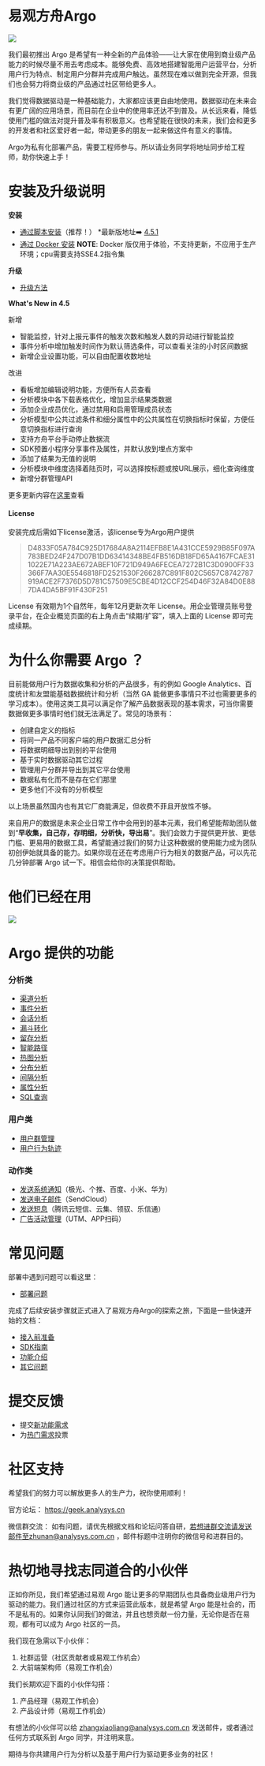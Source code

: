 # 易观方舟Argo

![](imgs/pre-defined_dashboard.png)

我们最初推出 Argo 是希望有一种全新的产品体验——让大家在使用到商业级产品能力的时候尽量不用去考虑成本。能够免费、高效地搭建智能用户运营平台，分析用户行为特点、制定用户分群并完成用户触达。虽然现在难以做到完全开源，但我们也会努力将商业级的产品通过社区带给更多人。

我们觉得数据驱动是一种基础能力，大家都应该更自由地使用。数据驱动在未来会有更广阔的应用场景，而目前在企业中的使用率还达不到普及。从长远来看，降低使用门槛的做法对提升普及率有积极意义。也希望能在很快的未来，我们会和更多的开发者和社区爱好者一起，带动更多的朋友一起来做这件有意义的事情。

Argo为私有化部署产品，需要工程师参与。所以请业务同学将地址同步给工程师，助你快速上手！

# 安装及升级说明

**安装**
- [通过脚本安装](INSTALL_SCRIPT.md)（推荐！）
  *最新版地址➡️ [4.5.1](http://arkinstall.analysys.cn/) 
- [通过 Docker 安装](INSTALL_DOCKER.md) **NOTE**: Docker 版仅用于体验，不支持更新，不应用于生产环境；cpu需要支持SSE4.2指令集

**升级**

- [升级方法](https://github.com/analysys/argo-installer/blob/master/upgrade.md)

**What's New in 4.5**

新增

 - 智能监控，针对上报元事件的触发次数和触发人数的异动进行智能监控
 - 事件分析中增加触发时间作为默认筛选条件，可以查看关注的小时区间数据 
 - 新增企业设置功能，可以自由配置收数地址
 
 改进
 
 - 看板增加编辑说明功能，方便所有人员查看
 - 分析模块中各下载表格优化，增加显示结果类数据
 - 添加企业成员优化，通过禁用和启用管理成员状态
 - 分析模型中公共过滤条件和细分属性中的公共属性在切换指标时保留，方便任意切换指标进行查询
 - 支持方舟平台手动停止数据流
 - SDK预置小程序分享事件及属性，并默认放到埋点方案中
 - 添加了结果为无值的说明
 - 分析模块中维度选择着陆页时，可以选择按标题或按URL展示，细化查询维度
 - 新增分群管理API
 
更多更新内容在[这里](https://docs.analysys.cn/ark/release-notes)查看

#### License 

安装完成后需如下license激活，该license专为Argo用户提供
> D4833F05A784C925D17684A8A2114EFB8E1A431CCE5929B85F097A783BED24F247D07B1DD63414348BE4FB516DB18FD65A4167FCAE311022E71A223AE672ABEF10F721D949A6FECEA7272B1C3D0900FF33366F7AA30E5546818FD2521530F266287C891F802C5657C8742787919ACE2F7376D5D781C57509E5CBE4D12CCF254D46F32A84D0E887DA4DA5BF91F430F251

License 有效期为1个自然年，每年12月更新次年 License。用企业管理员账号登录平台，在企业概览页面的右上角点击“续期/扩容”，填入上面的 License 即可完成续期。


# 为什么你需要 Argo ？

目前能做用户行为数据收集和分析的产品很多，有的例如 Google Analytics、百度统计和友盟能基础数据统计和分析（当然 GA 能做更多事情只不过也需要更多的学习成本）。使用这类工具可以满足你了解产品数据表现的基本需求，可当你需要数据做更多事情时他们就无法满足了。常见的场景有：

- 创建自定义的指标
- 将同一产品不同客户端的用户数据汇总分析
- 将数据明细导出到别的平台使用
- 基于实时数据驱动其它过程
- 管理用户分群并导出到其它平台使用
- 数据私有化而不是存在它们那里
- 更多他们不没有的分析模型

以上场景虽然国内也有其它厂商能满足，但收费不菲且开放性不够。

来自用户的数据是未来企业日常工作中会用到的基本元素，我们希望能帮助团队做到“**早收集，自己存，存明细，分析快，导出易**”。我们会致力于提供更开放、更低门槛、更易用的数据工具，希望能通过我们的努力让这种数据的使用能力成为团队初创伊始就具备的能力。如果你现在还在考虑用户行为相关的数据产品，可以先花几分钟部署 Argo 试一下。相信会给你的决策提供帮助。


# 他们已经在用

![](imgs/customers.png)


# Argo 提供的功能

### 分析类

* [渠道分析](https://docs.analysys.cn/ark/features/analytics/channel)
* [事件分析](https://docs.analysys.cn/ark/features/analytics/event)
* [会话分析](https://docs.analysys.cn/ark/features/analytics/session)
* [漏斗转化](https://docs.analysys.cn/ark/features/analytics/funnel)
* [留存分析](https://docs.analysys.cn/ark/features/analytics/retention)
* [智能路径](https://docs.analysys.cn/ark/features/analytics/pathfinder)
* [热图分析](https://docs.analysys.cn/ark/features/analytics/heatmap)
* [分布分析](https://docs.analysys.cn/ark/features/analytics/fen-bu-fen-xi)
* [间隔分析](https://docs.analysys.cn/ark/features/analytics/jian-ge-fen-xi)
* [属性分析](https://docs.analysys.cn/ark/features/analytics/shu-xing-fen-xi)
* [SQL查询](https://docs.analysys.cn/ark/features/analytics/sql)

### 用户类

* [用户群管理](https://docs.analysys.cn/ark/features/segmentation/profile)
* [用户行为轨迹](https://docs.analysys.cn/ark/features/segmentation/user-sequence)

### 动作类

* [发送系统通知](https://docs.analysys.cn/ark/features/operation/pushmessage)（极光、个推、百度、小米、华为）
* [发送电子邮件](https://docs.analysys.cn/ark/features/operation/email)（SendCloud）
* [发送短息](https://docs.analysys.cn/ark/features/operation/sms)（腾讯云短信、云集、领驭、乐信通）
* [广告活动管理](https://docs.analysys.cn/ark/features/operation/utm)（UTM、APP扫码）


# 常见问题

部署中遇到问题可以看这里：

- [部署问题](https://github.com/analysys/argo-installer/issues?utf8=✓&q=label%3Adocs+)

完成了后续安装步骤就正式进入了易观方舟Argo的探索之旅，下面是一些快速开始的文档：

- [接入前准备](https://ark.analysys.cn/docs/integration-prepare.html)
- [SDK指南](https://ark.analysys.cn/docs/sdk.html)
- [功能介绍](https://ark.analysys.cn/docs/function.html)
- [其它问题](https://ark.analysys.cn/docs/faq.html)


# 提交反馈

* 提交[新功能需求](https://github.com/analysys/argo-installer/issues/new)
* 为[热门需求](https://github.com/analysys/argo-installer/issues?q=is%3Aopen+is%3Aissue+label%3A%22feature+request%22+sort%3Areactions-%2B1-desc)投票


# 社区支持

希望我们的努力可以解放更多人的生产力，祝你使用顺利！

官方论坛：
https://geek.analysys.cn

微信群交流：
如有问题，请优先根据文档和论坛问答自研，若想进群交流请发送邮件至zhunan@analysys.com.cn ，邮件标题中注明你的微信号和进群目的。


# 热切地寻找志同道合的小伙伴

正如你所见，我们希望通过易观 Argo 能让更多的早期团队也具备商业级用户行为驱动的能力。我们通过社区的方式来运营此版本，就是希望 Argo 能是社会的，而不是私有的。如果你认同我们的做法，并且也想贡献一份力量，无论你是否在易观，都有可以成为 Argo 社区的一员。

我们现在急需以下小伙伴：
1. 社群运营（社区贡献者或易观工作机会）
2. 大前端架构师（易观工作机会）

我们长期欢迎下面的小伙伴勾搭：
1. 产品经理（易观工作机会）
2. 产品设计师（易观工作机会）

有想法的小伙伴可以给 zhangxiaoliang@analysys.com.cn 发送邮件，或者通过任何方式联系到 Argo 同学，并注明来意。

期待与你共建用户行为分析以及基于用户行为驱动更多业务的社区！



